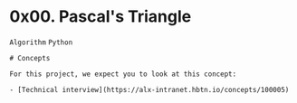 # 0x00. Pascal's Triangle
```Algorithm``` ```Python``` 

```
# Concepts

For this project, we expect you to look at this concept:

- [Technical interview](https://alx-intranet.hbtn.io/concepts/100005)

```
